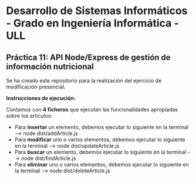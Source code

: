 # Desarrollo de Sistemas Informáticos - Grado en Ingeniería Informática - ULL

## Práctica 11: API Node/Express de gestión de información nutricional

Se ha creado este repositorio para la realización del ejercicio de modificación presencial.

**Instrucciones de ejecución:**

Contamos con **4 ficheros** que ejecutan las funcionalidades apropiadas sobre los artículos:

- Para **insertar** un elemento, debemos ejecutar lo siguiente en la terminal -->  node dist/addArticle.js
- Para **modificar** uno o varios elementos, debemos ejecutar lo siguiente en la terminal --> node dist/updateArticle.js
- Para **buscar** un elemento, debemos ejecutar lo siguiente en la terminal --> node dist/findArticle.js
- Para **eliminar** uno o varios elementos, debemos ejecutar lo siguiente en la terminal --> node dist/deleteArticle.js
